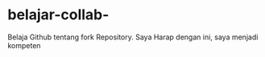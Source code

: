 # belajar-collab-
Belaja Github tentang fork Repository. Saya Harap dengan ini, saya menjadi kompeten
